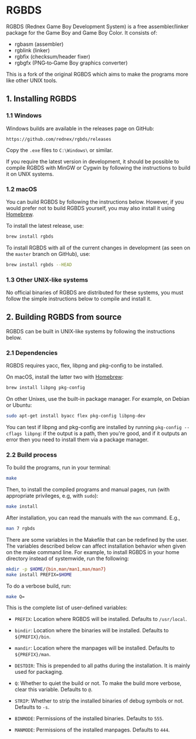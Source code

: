 # RGBDS

RGBDS (Rednex Game Boy Development System) is a free assembler/linker package
for the Game Boy and Game Boy Color. It consists of:

  - rgbasm  (assembler)
  - rgblink (linker)
  - rgbfix  (checksum/header fixer)
  - rgbgfx  (PNG‐to‐Game Boy graphics converter)

This is a fork of the original RGBDS which aims to make the programs more like
other UNIX tools.


## 1. Installing RGBDS

### 1.1 Windows

Windows builds are available in the releases page on GitHub:

    https://github.com/rednex/rgbds/releases

Copy the `.exe` files to `C:\Windows\` or similar.

If you require the latest version in development, it should be possible to
compile RGBDS with MinGW or Cygwin by following the instructions to build it
on UNIX systems.

### 1.2 macOS

You can build RGBDS by following the instructions below. However, if you would
prefer not to build RGBDS yourself, you may also install it using
[Homebrew](http://brew.sh/).

To install the latest release, use:

```sh
brew install rgbds
```

To install RGBDS with all of the current changes in development (as seen on the
`master` branch on GitHub), use:

```sh
brew install rgbds --HEAD
```

### 1.3 Other UNIX-like systems

No official binaries of RGBDS are distributed for these systems, you must follow
the simple instructions below to compile and install it.


## 2. Building RGBDS from source

RGBDS can be built in UNIX-like systems by following the instructions below.

### 2.1 Dependencies

RGBDS requires yacc, flex, libpng and pkg-config to be installed.

On macOS, install the latter two with [Homebrew](http://brew.sh/):

```sh
brew install libpng pkg-config
```

On other Unixes, use the built-in package manager. For example, on Debian or
Ubuntu:

```sh
sudo apt-get install byacc flex pkg-config libpng-dev
```

You can test if libpng and pkg-config are installed by running
`pkg-config --cflags libpng`: if the output is a path, then you're good, and if
it outputs an error then you need to install them via a package manager.

### 2.2 Build process

To build the programs, run in your terminal:

```sh
make
```

Then, to install the compiled programs and manual pages, run (with appropriate
privileges, e.g, with `sudo`):


```sh
make install
```

After installation, you can read the manuals with the `man` command. E.g.,

```sh
man 7 rgbds
```

There are some variables in the Makefile that can be redefined by the user. The
variables described below can affect installation behavior when given on the
make command line. For example, to install RGBDS in your home directory instead
of systemwide, run the following:

```sh
mkdir -p $HOME/{bin,man/man1,man/man7}
make install PREFIX=$HOME
```

To do a verbose build, run:

```sh
make Q=
```

This is the complete list of user-defined variables:

- `PREFIX`: Location where RGBDS will be installed. Defaults to `/usr/local`.

- `bindir`: Location where the binaries will be installed. Defaults to `${PREFIX}/bin`.

- `mandir`: Location where the manpages will be installed. Defaults to `${PREFIX}/man`.

- `DESTDIR`: This is prepended to all paths during the installation. It is
  mainly used for packaging.

- `Q`: Whether to quiet the build or not. To make the build more verbose, clear
  this variable. Defaults to `@`.

- `STRIP`: Whether to strip the installed binaries of debug symbols or not.
  Defaults to `-s`.

- `BINMODE`: Permissions of the installed binaries. Defaults to `555`.

- `MANMODE`: Permissions of the installed manpages. Defaults to `444`.
